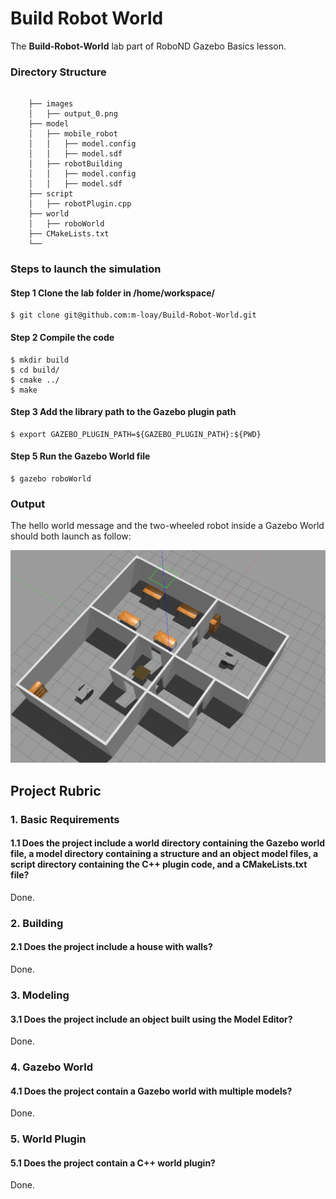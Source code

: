 
# Build Robot World
The **Build-Robot-World** lab part of RoboND Gazebo Basics lesson.

### Directory Structure
```
                               
    ├── images                                           
    │   ├── output_0.png
    ├── model                          
    │   ├── mobile_robot
    │   │   ├── model.config
    │   │   ├── model.sdf
    │   ├── robotBuilding
    │   │   ├── model.config
    │   │   ├── model.sdf
    ├── script                              
    │   ├── robotPlugin.cpp
    ├── world                          
    │   ├── roboWorld
    ├── CMakeLists.txt                  
    └──                              
```

### Steps to launch the simulation


#### Step 1 Clone the lab folder in /home/workspace/
```
$ git clone git@github.com:m-loay/Build-Robot-World.git
```

#### Step 2 Compile the code
```
$ mkdir build
$ cd build/
$ cmake ../
$ make
```

#### Step 3 Add the library path to the Gazebo plugin path  
```
$ export GAZEBO_PLUGIN_PATH=${GAZEBO_PLUGIN_PATH}:${PWD}
```

#### Step 5 Run the Gazebo World file  
```
$ gazebo roboWorld
```

### Output
The hello world message and the two-wheeled robot inside a Gazebo World should both launch as follow: 

![alt text](images/output.png)



 ## Project Rubric  
 ### 1. Basic Requirements  
 #### 1.1 Does the project include a world directory containing the Gazebo world file, a model directory containing a structure and an object model files, a script directory containing the C++ plugin code, and a CMakeLists.txt file?  
 Done.  
 ### 2. Building  
 #### 2.1 Does the project include a house with walls?  
 Done.  
 ### 3. Modeling  
 #### 3.1 Does the project include an object built using the Model Editor?  
 Done.  
 ### 4. Gazebo World  
 #### 4.1 Does the project contain a Gazebo world with multiple models?  
 Done.    
 ### 5. World Plugin  
 #### 5.1 Does the project contain a C++ world plugin?  
 Done.  

